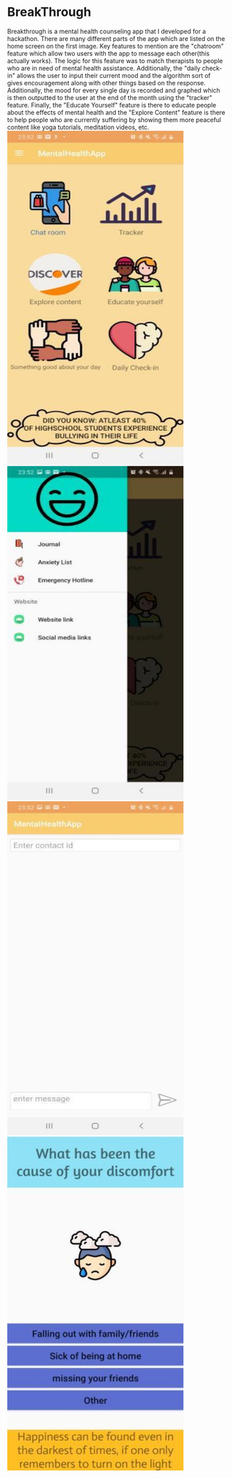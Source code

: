 # BreakThrough
Breakthrough is a mental health counseling app that I developed for a hackathon. There are many different parts of the app which are listed on the home screen on the first image. Key features to mention are the "chatroom" feature which allow two users with the app to message each other(this actually works). The logic for this feature was to match therapists to people who are in need of mental health assistance. Additionally, the "daily check-in" allows the user to input their current mood and the algorithm sort of gives encouragement along with other things based on the response. Additionally, the mood for every single day is recorded and graphed which is then outputted to the user at the end of the month using the "tracker" feature.
Finally, the "Educate Yourself" feature is there to educate people about the effects of mental health and the "Explore Content" feature is there to help people who are currently suffering by showing them more peaceful content like yoga tutorials, meditation videos, etc.
<img src="https://github.com/taha5322/BreakThrough/blob/master/app/src/main/res/git-pics/homescreen.jpg" width="407.45" height="770" />                                 <img src="https://github.com/taha5322/BreakThrough/blob/master/app/src/main/res/git-pics/sideview.jpg" width="407.45" height="770" />
<img src="https://github.com/taha5322/BreakThrough/blob/master/app/src/main/res/git-pics/msg.jpg" width="407.45" height="770" />                        <img src="https://github.com/taha5322/BreakThrough/blob/master/app/src/main/res/git-pics/q2.jpg" width="407.45" height="770" /> 
